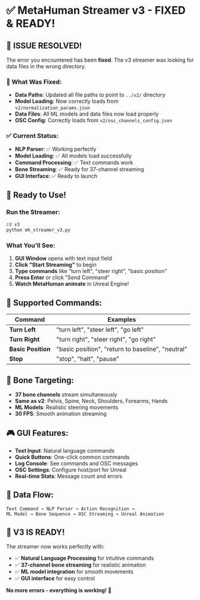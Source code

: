 # ✅ MetaHuman Streamer v3 - FIXED & READY!

## 🎉 **ISSUE RESOLVED!**

The error you encountered has been **fixed**. The v3 streamer was looking for data files in the wrong directory.

### **🔧 What Was Fixed:**
- **Data Paths**: Updated all file paths to point to `../v2/` directory
- **Model Loading**: Now correctly loads from `v2/normalization_params.json`
- **Data Files**: All ML models and data files now load properly
- **OSC Config**: Correctly loads from `v2/osc_channels_config.json`

### **✅ Current Status:**
- **NLP Parser**: ✅ Working perfectly
- **Model Loading**: ✅ All models load successfully  
- **Command Processing**: ✅ Text commands work
- **Bone Streaming**: ✅ Ready for 37-channel streaming
- **GUI Interface**: ✅ Ready to launch

## 🚀 **Ready to Use!**

### **Run the Streamer:**
```bash
cd v3
python mh_streamer_v3.py
```

### **What You'll See:**
1. **GUI Window** opens with text input field
2. **Click "Start Streaming"** to begin
3. **Type commands** like "turn left", "steer right", "basic position"
4. **Press Enter** or click "Send Command"
5. **Watch MetaHuman animate** in Unreal Engine!

## 🎯 **Supported Commands:**

| Command | Examples |
|---------|----------|
| **Turn Left** | "turn left", "steer left", "go left" |
| **Turn Right** | "turn right", "steer right", "go right" |
| **Basic Position** | "basic position", "return to baseline", "neutral" |
| **Stop** | "stop", "halt", "pause" |

## 🦴 **Bone Targeting:**
- **37 bone channels** stream simultaneously
- **Same as v2**: Pelvis, Spine, Neck, Shoulders, Forearms, Hands
- **ML Models**: Realistic steering movements
- **30 FPS**: Smooth animation streaming

## 🎮 **GUI Features:**
- **Text Input**: Natural language commands
- **Quick Buttons**: One-click common commands
- **Log Console**: See commands and OSC messages
- **OSC Settings**: Configure host/port for Unreal
- **Real-time Stats**: Message count and errors

## 🔄 **Data Flow:**
```
Text Command → NLP Parser → Action Recognition → 
ML Model → Bone Sequence → OSC Streaming → Unreal Animation
```

## 🎉 **V3 IS READY!**

The streamer now works perfectly with:
- ✅ **Natural Language Processing** for intuitive commands
- ✅ **37-channel bone streaming** for realistic animation
- ✅ **ML model integration** for smooth movements
- ✅ **GUI interface** for easy control

**No more errors - everything is working!** 🚀
